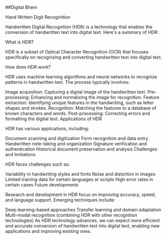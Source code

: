 ##Digital Bhem

Hand Written Digit Recoginition

Handwritten Digital Recognition (HDR) is a technology that enables the conversion of handwritten text into digital text. Here's a summary of HDR:

What is HDR?

HDR is a subset of Optical Character Recognition (OCR) that focuses specifically on recognizing and converting handwritten text into digital text.

How does HDR work?

HDR uses machine learning algorithms and neural networks to recognize patterns in handwritten text. The process typically involves:

Image acquisition: Capturing a digital image of the handwritten text.
Pre-processing: Enhancing and normalizing the image for recognition.
Feature extraction: Identifying unique features in the handwriting, such as letter shapes and strokes.
Recognition: Matching the features to a database of known characters and words.
Post-processing: Correcting errors and formatting the digital text.
Applications of HDR

HDR has various applications, including:

Document scanning and digitization
Form recognition and data entry
Handwritten note-taking and organization
Signature verification and authentication
Historical document preservation and analysis
Challenges and limitations

HDR faces challenges such as:

Variability in handwriting styles and fonts
Noise and distortion in images
Limited training data for certain languages or scripts
High error rates in certain cases
Future developments

Research and development in HDR focus on improving accuracy, speed, and language support. Emerging techniques include:

Deep learning-based approaches
Transfer learning and domain adaptation
Multi-modal recognition (combining HDR with other recognition technologies)
As HDR technology advances, we can expect more efficient and accurate conversion of handwritten text into digital text, enabling new applications and improving existing ones.

